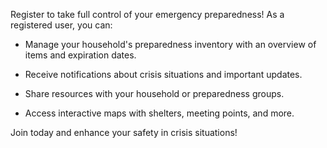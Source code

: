 Register to take full control of your emergency preparedness! As a registered user, you can:

- Manage your household's preparedness inventory with an overview of items and expiration dates.
- Receive notifications about crisis situations and important updates.

- Share resources with your household or preparedness groups.
- Access interactive maps with shelters, meeting points, and more.

Join today and enhance your safety in crisis situations!
